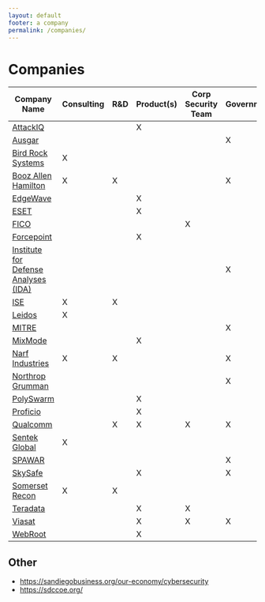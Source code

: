 ```yaml
---
layout: default
footer: a company
permalink: /companies/
---
```


# Companies

| Company Name                                       | Consulting | R&D | Product(s) | Corp Security Team | Government |
| ---------------------------------------------------| ---------- | --- | ---------- | ------------------ | ---------- |
| [AttackIQ](https://www.attackiq.com/)              |            |     | X          |                    |            |
| [Ausgar](https://ausgar.com/)                      |            |     |            |                    | X          |
| [Bird Rock Systems](https://www.birdrockusa.com/)  | X          |     |            |                    |            |
| [Booz Allen Hamilton](https://www.boozallen.com/)  | X          | X   |            |                    | X          |
| [EdgeWave](https://www.edgewave.com/)              |            |     | X          |                    |            |
| [ESET](https://www.eset.com)                       |            |     | X          |                    |            |
| [FICO](https://www.fico.com/)                      |            |     |            | X                  |            |
| [Forcepoint](https://www.forcepoint.com/)          |            |     | X          |                    |            |
| [Institute for Defense Analyses (IDA)](https://www.ida.org/IDAFFRDCs/CenterforCommunications)||||       | X          |
| [ISE](https://www.securityevaluators.com/)         | X          | X   |            |                    |            |
| [Leidos](https://www.leidos.com/)                  | X          |     |            |                    |            |
| [MITRE](https://www.mitre.org/)                    |            |     |            |                    | X          |
| [MixMode](https://mixmode.ai)                      |            |     | X          |                    |            |
| [Narf Industries](https://narfindustries.com/)     | X          | X   |            |                    | X          |
| [Northrop Grumman](https://www.northropgrumman.com)|            |     |            |                    | X          |
| [PolySwarm](https://polyswarm.io/)                 |            |     | X          |                    |            |
| [Proficio](https://www.proficio.com/)              |            |     | X          |                    |            |
| [Qualcomm](https://www.qualcomm.com/)              |            | X   | X          | X                  | X          |
| [Sentek Global](https://sentekglobal.com/)         | X          |     |            |                    |            |
| [SPAWAR](https://www.public.navy.mil/spawar)       |            |     |            |                    | X          |
| [SkySafe](https://www.skysafe.io/)                 |            |     | X          |                    | X          |
| [Somerset Recon](https://www.somersetrecon.com/)   | X          | X   |            |                    |            |
| [Teradata](https://www.teradata.com)               |            |     | X          | X                  |            |
| [Viasat](https://www.viasat.com/)                  |            |     | X          | X                  | X          |
| [WebRoot](https://www.webroot.com)                 |            |     | X          |                    |            |


## Other

* https://sandiegobusiness.org/our-economy/cybersecurity
* https://sdccoe.org/
